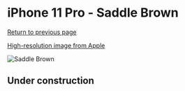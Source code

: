 # iPhone 11 Pro - Saddle Brown

[Return to previous page](/iphone_11)

[High-resolution image from Apple](https://store.storeimages.cdn-apple.com/8756/as-images.apple.com/is/MWYD2?wid=4500&hei=4500&fmt=png)

<div style="width: 500px"><img src="/almost_uncompressed/MWYD2.webp" alt="Saddle Brown"></div>

## Under construction
